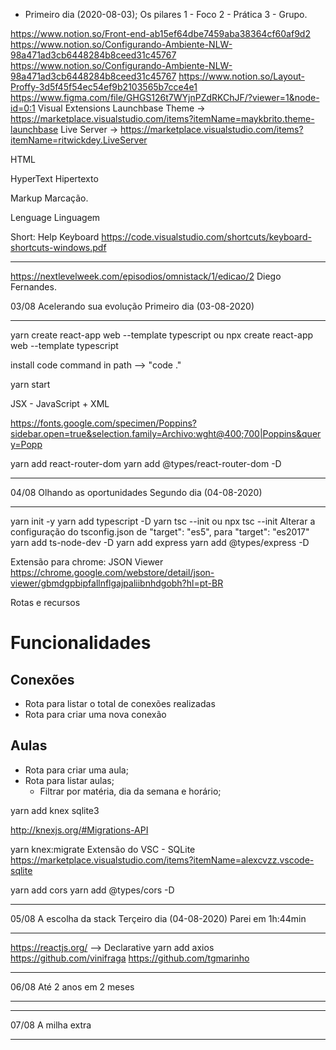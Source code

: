 - Primeiro dia (2020-08-03);
  Os pilares
  1 - Foco
  2 - Prática
  3 - Grupo.

https://www.notion.so/Front-end-ab15ef64dbe7459aba38364cf60af9d2
https://www.notion.so/Configurando-Ambiente-NLW-98a471ad3cb6448284b8ceed31c45767
https://www.notion.so/Configurando-Ambiente-NLW-98a471ad3cb6448284b8ceed31c45767
https://www.notion.so/Layout-Proffy-3d5f45f54ec54ef9b2103565b7cce4e1
https://www.figma.com/file/GHGS126t7WYjnPZdRKChJF/?viewer=1&node-id=0:1
Visual Extensions
Launchbase Theme -> https://marketplace.visualstudio.com/items?itemName=maykbrito.theme-launchbase
Live Server -> https://marketplace.visualstudio.com/items?itemName=ritwickdey.LiveServer

HTML

HyperText
Hipertexto

Markup
Marcação.

Lenguage
Linguagem

Short: Help Keyboard
https://code.visualstudio.com/shortcuts/keyboard-shortcuts-windows.pdf

---

https://nextlevelweek.com/episodios/omnistack/1/edicao/2
Diego Fernandes.

03/08 Acelerando sua evolução
Primeiro dia (03-08-2020)

---

yarn create react-app web --template typescript ou npx create react-app web --template typescript

install code command in path --> "code ."

yarn start

JSX - JavaScript + XML

https://fonts.google.com/specimen/Poppins?sidebar.open=true&selection.family=Archivo:wght@400;700|Poppins&query=Popp

yarn add react-router-dom
yarn add @types/react-router-dom -D

---

04/08 Olhando as oportunidades
Segundo dia (04-08-2020)

---

yarn init -y
yarn add typescript -D
yarn tsc --init ou npx tsc --init
Alterar a configuração do tsconfig.json de "target": "es5", para "target": "es2017"
yarn add ts-node-dev -D
yarn add express
yarn add @types/express -D

Extensão para chrome: JSON Viewer
https://chrome.google.com/webstore/detail/json-viewer/gbmdgpbipfallnflgajpaliibnhdgobh?hl=pt-BR

Rotas e recursos

# Funcionalidades

## Conexões

- Rota para listar o total de conexões realizadas
- Rota para criar uma nova conexão

## Aulas

- Rota para criar uma aula;
- Rota para listar aulas;
  - Filtrar por matéria, dia da semana e horário;

yarn add knex sqlite3

http://knexjs.org/#Migrations-API

yarn knex:migrate
Extensão do VSC - SQLite
https://marketplace.visualstudio.com/items?itemName=alexcvzz.vscode-sqlite

yarn add cors
yarn add @types/cors -D

---

05/08 A escolha da stack
Terçeiro dia (04-08-2020)
Parei em 1h:44min

---

https://reactjs.org/ --> Declarative
yarn add axios
https://github.com/vinifraga
https://github.com/tgmarinho

---

06/08 Até 2 anos em 2 meses

---

---

07/08 A milha extra

---
